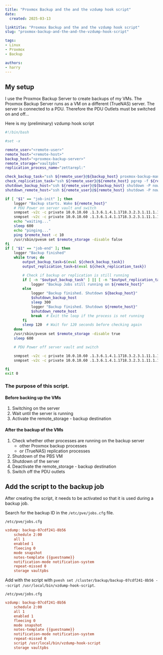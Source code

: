 ```yaml
---
title: "Proxmox Backup and the and the vzdump hook script"
date:
  created: 2025-03-13

linktitle: "Proxmox Backup and the and the vzdump hook script"
slug: "proxmox-backup-and-the-and-the-vzdump-hook-script"

tags:
- Linux
- Proxmox
- Backup

authors:
- harry
---
```

## My setup

I use the Proxmox Backup Server to create backups of my VMs. The Proxmox Backup Server runs as a VM on a different (TrueNAS) server. The server is connected to a PDU. Therefore the PDU Outlets must be switched on and off...
<!-- more -->
Here is my (preliminary) vzdump hook script

```sh
#!/bin/bash

#set -x

remote_user="<remote-user>"
remote_host="<remote-host>"
backup_host="<proxmox-backup-server>"
remote_storage="vaultpbs"
replication_process_name="zettarepl:"

check_backup_task="ssh ${remote_user}@${backup_host} proxmox-backup-manager task list"
check_replication_task="ssh ${remote_user}@${remote_host} pgrep -f ${replication_process_name}"
shutdown_backup_host="ssh ${remote_user}@${backup_host} shutdown -P now"
shutdown_remote_host="ssh ${remote_user}@${remote_host} shutdown -P now"

if [ "$1" == "job-init" ]; then
    logger "Backup starts. Wake ${remote_host}"
    # PDU Power on server vault and switch
    snmpset -v2c -c private 10.0.10.60 .1.3.6.1.4.1.1718.3.2.3.1.11.1.1.2 i 1
    snmpset -v2c -c private 10.0.10.60 .1.3.6.1.4.1.1718.3.2.3.1.11.1.1.3 i 1
    echo "waiting..."
    sleep 600
    echo "pinging..."
    ping $remote_host -c 10
    /usr/sbin/pvesm set $remote_storage -disable false
fi
if [ "$1" == "job-end" ]; then
    logger "Backup finished"
    while true; do
        output_backup_task=$(eval ${check_backup_task})
        output_replication_task=$(eval ${check_replication_task})

        # Check if backup or replication is still running
        if [ -n "$output_backup_task" ] || [ -n "$output_replication_task" ]; then
            logger "Backup Jobs still running on ${remote_host}"
        else
            logger "Backup finished. Shutdown ${backup_host}"
            $shutdown_backup_host
            sleep 300
            logger "Backup finished. Shutdown ${remote_host}"
            $shutdown_remote_host
            break  # Exit the loop if the process is not running
        fi
        sleep 120  # Wait for 120 seconds before checking again
    done
    /usr/sbin/pvesm set $remote_storage -disable true
    sleep 600

    # PDU Power off server vault and switch

    snmpset -v2c -c private 10.0.10.60 .1.3.6.1.4.1.1718.3.2.3.1.11.1.1.2 i 2
    snmpset -v2c -c private 10.0.10.60 .1.3.6.1.4.1.1718.3.2.3.1.11.1.1.3 i 2

fi
exit 0
```

### The purpose of this script.

#### Before backing up the VMs

1. Switching on the server
2. Wait until the server is running
3. Activate the remote_storage - backup destination

#### After the backup of the VMs

1. Check whether other processes are running on the backup server
	- other Proxmox backup processes
	- or (TrueNAS) replication processes
2. Shutdown of the PBS VM
3. Shutdown of the server
4. Deactivate the remote_storage - backup destination
5. Switch off the PDU outlets

## Add the script to the backup job

After creating the script, it needs to be activated so that it is used during a backup job.

Search for the backup ID in the `/etc/pve/jobs.cfg` file.

`/etc/pve/jobs.cfg`

```cfg
vzdump: backup-07cdf241-8b56
	schedule 2:00
	all 1
	enabled 1
	fleecing 0
	mode snapshot
	notes-template {{guestname}}
	notification-mode notification-system
	repeat-missed 0
	storage vaultpbs
```

Add with the script with `pvesh set /cluster/backup/backup-07cdf241-8b56 --script /usr/local/bin/vzdump-hook-script`.

`/etc/pve/jobs.cfg`
```cfg
vzdump: backup-07cdf241-8b56
	schedule 2:00
	all 1
	enabled 1
	fleecing 0
	mode snapshot
	notes-template {{guestname}}
	notification-mode notification-system
	repeat-missed 0
	script /usr/local/bin/vzdump-hook-script
	storage vaultpbs
```
